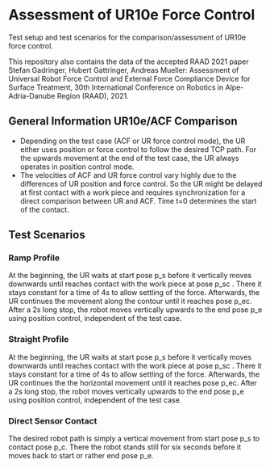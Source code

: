 # Assessment of UR10e Force Control
Test setup and test scenarios for the comparison/assessment of UR10e force control.

This repository also contains the data of the accepted RAAD 2021 paper
Stefan Gadringer, Hubert Gattringer, Andreas Mueller: Assessment of Universal Robot Force Control and External Force Compliance Device for Surface Treatment, 30th International Conference on Robotics in Alpe-Adria-Danube Region (RAAD), 2021.

## General Information UR10e/ACF Comparison

* Depending on the test case (ACF or UR force control mode), the UR either uses position or force control to follow the desired TCP path. For the upwards movement at the end of the test case, the UR always operates in position control mode.
* The velocities of ACF and UR force control vary highly due to the differences of UR position and force control. So the UR might be delayed at first contact with a work piece and requires synchronization for a direct comparison between UR and ACF. Time t=0 determines the start of the contact.

## Test Scenarios

### Ramp Profile


At the beginning, the UR waits at start pose p_s before it vertically moves downwards until reaches contact with the work piece at pose p_sc . There it stays constant for a time of 4s to allow settling of the force. Afterwards, the UR continues the movement along the contour until it reaches pose p_ec. After a 2s long stop, the robot moves vertically upwards to the end pose p_e using position control, independent of the test case.

### Straight Profile

At the beginning, the UR waits at start pose p_s before it vertically moves downwards until reaches contact with the work piece at pose p_sc . There it stays constant for a time of 4s to allow settling of the force. Afterwards, the UR continues the the horizontal movement until it reaches pose p_ec. After a 2s long stop, the robot moves vertically upwards to the end pose p_e using position control, independent of the test case.

### Direct Sensor Contact

The desired robot path is simply a vertical movement from start pose p_s to contact pose p_c. There the robot stands still for six seconds before it moves back to start or rather end pose p_e.